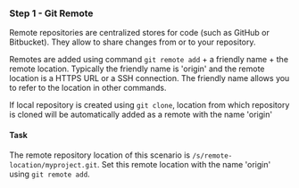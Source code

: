 ### Step 1 - Git Remote

Remote repositories are centralized stores for code (such as GitHub or Bitbucket). 
They allow to share changes from or to your repository.

Remotes are added using command `git remote add` + a friendly name + the remote location. 
Typically the friendly name is 'origin' and the remote location is a HTTPS URL or a SSH connection.
The friendly name allows you to refer to the location in other commands.

If local repository is created using `git clone`, location from which repository is cloned will be automatically added as a remote with the name 'origin'

#### Task
The remote repository location of this scenario is `/s/remote-location/myproject.git`. 
Set this remote location with the name 'origin' using `git remote add`.
